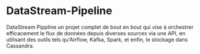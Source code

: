 # DataStream-Pipeline
DataStream Pippline un projet complet de bout en bout qui vise à orchestrer efficacement le flux de données depuis diverses sources via une API, en utilisant des outils tels qu'Airflow, Kafka, Spark, et enfin, le stockage dans Cassandra.
